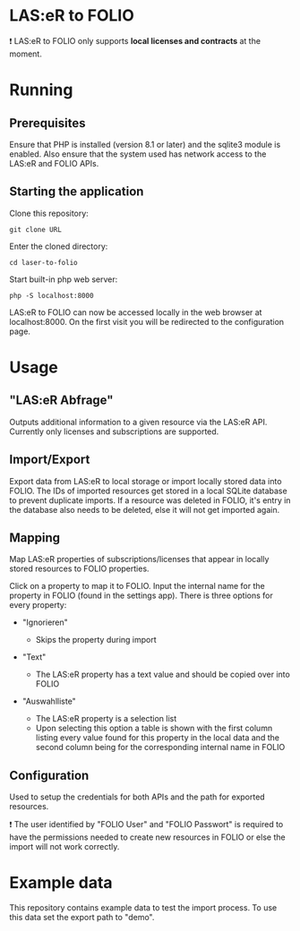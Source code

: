 # LAS:eR to FOLIO

❗ LAS:eR to FOLIO only supports **local licenses and contracts** at the moment.
# Running

## Prerequisites
Ensure that PHP is installed (version 8.1 or later) and the sqlite3 module is enabled. 
Also ensure that the system used has network access to the LAS:eR and FOLIO APIs.

## Starting the application
Clone this repository:
```
git clone URL
```
Enter the cloned directory:
```
cd laser-to-folio
```
Start built-in php web server:
```
php -S localhost:8000
```
LAS:eR to FOLIO can now be accessed locally in the web browser at localhost:8000.
On the first visit you will be redirected to the configuration page.
# Usage
## "LAS:eR Abfrage"
Outputs additional information to a given resource via the LAS:eR API.
Currently only licenses and subscriptions are supported.

## Import/Export
Export data from LAS:eR to local storage or import locally stored data into FOLIO.
The IDs of imported resources get stored in a local SQLite database to prevent duplicate imports.
If a resource was deleted in FOLIO, it's entry in the database also needs to be deleted, else it will not get imported again.

## Mapping
Map LAS:eR properties of subscriptions/licenses that appear in locally stored resources to FOLIO properties.

Click on a property to map it to FOLIO.
Input the internal name for the property in FOLIO (found in the settings app).
There is three options for every property:
- "Ignorieren"
	- Skips the property during import

- "Text"
	- The LAS:eR property has a text value and should be copied over into FOLIO

- "Auswahlliste"
	- The LAS:eR property is a selection list
	- Upon selecting this option a table is shown with the first column listing every value found for this property in the local data and the second column being for the corresponding internal name in FOLIO

## Configuration
Used to setup the credentials for both APIs and the path for exported resources.

❗ The user identified by "FOLIO User" and "FOLIO Passwort" is required to have the permissions needed to create new resources in FOLIO or else the import will not work correctly.


# Example data
This repository contains example data to test the import process.
To use this data set the export path to "demo".
